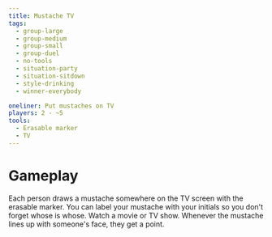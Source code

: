 ```yaml
---
title: Mustache TV
tags:
  - group-large
  - group-medium
  - group-small
  - group-duel
  - no-tools
  - situation-party
  - situation-sitdown
  - style-drinking
  - winner-everybody

oneliner: Put mustaches on TV
players: 2 - ~5
tools:
  - Erasable marker
  - TV
---
```

# Gameplay
Each person draws a mustache somewhere on the TV screen with the erasable marker.
You can label your mustache with your initials so you don't forget whose is whose.
Watch a movie or TV show.
Whenever the mustache lines up with someone's face, they get a point.
